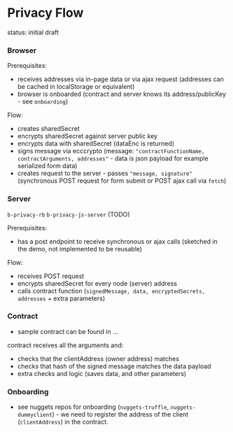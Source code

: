 # Privacy Flow

status: initial draft

### Browser

Prerequisites:

- receives addresses via in-page data or via ajax request (addresses can be cached in localStorage or equivalent)
- browser is onboarded (contract and server knows its address/publicKey - see `onboarding`)

Flow:

- creates sharedSecret
- encrypts sharedSecret against server public key
- encrypts data with sharedSecret (dataEnc is returned)
- signs message via ecccrypto (message: `"contractFunctionName, contractArguments, addresses"` - data is json payload for example serialized form data)
- creates request to the server - passes `"message, signature"` (synchronous POST request for form submit or POST ajax call via `fetch`)


### Server

`b-privacy-rb`
`b-privacy-js-server` (TODO)

Prerequisites:

- has a post endpoint to receive synchronous or ajax calls (sketched in the demo, not implemented to be reusable)

Flow:

- receives POST request
- encrypts sharedSecret for every node (server) address
- calls contract function (`signedMessage, data, encryptedSecrets, addresses` + extra parameters)

### Contract

- sample contract can be found in ...

contract receives all the arguments and:

- checks that the clientAddress (owner address) matches
- checks that hash of the signed message matches the data payload
- extra checks and logic (saves data, and other parameters)


### Onboarding

- see nuggets repos for onboarding (`nuggets-truffle`, `nuggets-dummyclient`) - we need to register the address of the client (`clientAddress`) in the contract.
